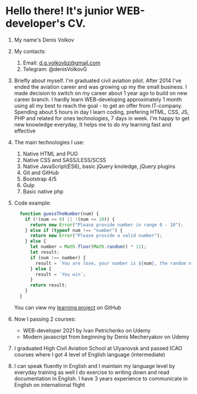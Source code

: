 # Hello there! It's junior WEB-developer's CV.

1. My name's Denis Volkov

2. My contacts:

   1. Email: d.g.volkovbz@gmail.com
   2. Telegram: @denisVolkovG

3. Briefly about myself. I'm graduated civil aviation pilot. After 2014 I've ended the aviation career and was growing up my the small business. I made decision to switch on my career about 1 year ago to build on new career branch. I hardly learn WEB-developing approximately 1 month using all my best to reach the goal - to get an offer from IT-company. Spending about 5 hours in day I learn coding, prefering HTML, CSS, JS, PHP and related for ones technologies, 7 days in week. I'm happy to get new knowledge everyday, It helps me to do my learning fast and effective

4. The main technologies I use:

   1. Native HTML and PUG
   2. Native CSS and SASS/LESS/SCSS
   3. Native JavaScript(ES6), basic jQuery knoledge, jQuery plugins
   4. Git and GitHub
   5. Bootstrap 4/5
   6. Gulp
   7. Basic native php

5. Code example:

   ```JavaScript
     function guessTheNumber(num) {
       if (!(num >= 0) || !(num <= 10)) {
         return new Error("Please provide number in range 0 - 10");
       } else if (typeof num !== "number") {
         return new Error("Please provide a valid number");
       } else {
         let number = Math.floor(Math.random() * 11);
         let result;
         if (num !== number) {
           result = `You are lose, your number is ${num}, the random number is ${number}`;
         } else {
           result = `You win`;
         }
         return result;
       }
     }
   ```

   You can view my [learning project](https://github.com/denisVolkovG/pulse) on GitHub

6. Now I passing 2 courses:

   - WEB-developer 2021 by Ivan Petrichenko on Udemy
   - Modern javascript from beginning by Denis Mecheryakov on Udemy

7. I graduated High Civil Aviation School at Ulyanovsk and passed ICAO courses where I got 4 level of English language (intermediate)

8. I can speak fluently in English and I maintain my language level by everyday training as well I do exercise to writing down and read documentation in English. I have 3 years experience to communicate in English on international flight
